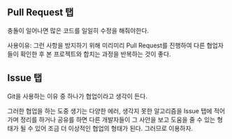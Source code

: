 Pull Request 탭
----

충돌이 일어나면 많은 코드를 일일히 수정을 해줘야한다. 

사용이유: 그런 사항을 방지하기 위해 미리미리 Pull Request를 진행하여 다른 협업자들이 확인한 후 본 프로젝트와 합치는 과정을 반복하는 것이 좋다.

Issue 탭
---

Git을 사용하는 이유 중 하나가 협업이라고 생각이 든다. 

그러한 협업을 하는 도중 생기는 다양한 에러, 생각지 못한 알고리즘을 Issue 탭에 적어가며 정리를 하거나 공유를 하면 다른 개발자들이 그 사안을 보고 도움을 줄 수 있는 형태가 될 수 있어 조금 더 이상적인 협업의 형태가 된다. 그러므로 이용하자.